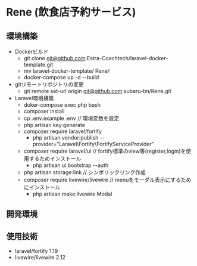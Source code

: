 # Rene (飲食店予約サービス)

## 環境構築
- Dockerビルド
  - git clone git@github.com:Estra-Coachtech/laravel-docker-template.git
  - mv laravel-docker-template/ Rene/
  - docker-compose up -d --build
- gitリモートリポジトリの変更
  - git remote set-url origin git@github.com:subaru-tm/Rene.git
- Laravel環境構築
  - doker-compose exec php bash
  - composer install
  - cp .env.example .env  // 環境変数を設定
  - php artisan key:generate
  - composer require laravel/fortify
    - php artisan vendor:publish --provider="Laravel\Fortify\FortifyServiceProvider"
  - composer require laravel/ui // fortify標準のview等(register,login)を使用するためインストール
    - php artisan ui bootstrap --auth
  - php artisan storage:link  // シンボリックリンク作成
  - composer require livewire/livewire  // menuをモーダル表示にするためにインストール
    - php artisan make:livewire Modal
## 開発環境

## 使用技術
- laravel/fortify 1.19
- livewire/livewire 2.12
